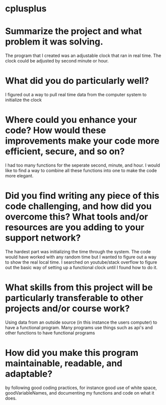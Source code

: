 # cplusplus
# Summarize the project and what problem it was solving.
  The program that I created was an adjustable clock that ran in real time. The clock could be adjusted by second minute or hour.
# What did you do particularly well?
  I figured out a way to pull real time data from the computer system to initialize the clock
# Where could you enhance your code? How would these improvements make your code more efficient, secure, and so on?
  I had too many functions for the seperate second, minute, and hour. I would like to find a way to combine all these functions into one to make the code more elegant.
# Did you find writing any piece of this code challenging, and how did you overcome this? What tools and/or resources are you adding to your support network?
  The hardest part was initializing the time through the system. The code would have worked with any random time but I wanted to figure out a way to show the real local time. I searched on youtube/stack overflow to figure out the basic way of setting up a functional clock until I found how to do it. 
# What skills from this project will be particularly transferable to other projects and/or course work?
  Using data from an outside source (in this instance the users computer) to have a functional program. Many programs use things such as api's and other functions to have functional programs
# How did you make this program maintainable, readable, and adaptable?
  by following good coding practices, for instance good use of white space, goodVariableNames, and documenting my functions and code on what it does. 
